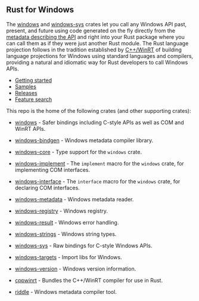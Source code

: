 ## Rust for Windows

The [windows](https://crates.io/crates/windows) and [windows-sys](https://crates.io/crates/windows-sys) crates let you call any Windows API past, present, and future using code generated on the fly directly from the [metadata describing the API](https://github.com/microsoft/windows-rs/tree/master/crates/libs/bindgen/default) and right into your Rust package where you can call them as if they were just another Rust module. The Rust language projection follows in the tradition established by [C++/WinRT](https://github.com/microsoft/cppwinrt) of building language projections for Windows using standard languages and compilers, providing a natural and idiomatic way for Rust developers to call Windows APIs.

* [Getting started](https://kennykerr.ca/rust-getting-started/)
* [Samples](https://github.com/microsoft/windows-rs/tree/master/crates/samples)  <!-- link to latest samples on repo -->
* [Releases](https://github.com/microsoft/windows-rs/releases)
* [Feature search](https://microsoft.github.io/windows-rs/features/#/master)

This repo is the home of the following crates (and other supporting crates):

* [windows](https://crates.io/crates/windows) - Safer bindings including C-style APIs as well as COM and WinRT APIs.
* [windows-bindgen](https://crates.io/crates/windows-bindgen) - Windows metadata compiler library.
* [windows-core](https://crates.io/crates/windows-core) - Type support for the `windows` crate.
* [windows-implement](https://crates.io/crates/windows-implement) - The `implement` macro for the `windows` crate, for implementing COM interfaces.
* [windows-interface](https://crates.io/crates/windows-interface) - The `interface` macro for the `windows` crate, for declaring COM interfaces.
* [windows-metadata](https://crates.io/crates/windows-metadata) - Windows metadata reader.
* [windows-registry](https://crates.io/crates/windows-registry) - Windows registry.
* [windows-result](https://crates.io/crates/windows-result) - Windows error handling.
* [windows-strings](https://crates.io/crates/windows-strings) - Windows string types.
* [windows-sys](https://crates.io/crates/windows-sys) - Raw bindings for C-style Windows APIs.
* [windows-targets](https://crates.io/crates/windows-targets) - Import libs for Windows.
* [windows-version](https://crates.io/crates/windows-version) - Windows version information.

* [cppwinrt](https://crates.io/crates/cppwinrt) - Bundles the C++/WinRT compiler for use in Rust.
* [riddle](https://crates.io/crates/riddle) - Windows metadata compiler tool.
